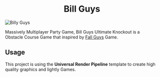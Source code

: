 <h1 align="center">Bill Guys</h1>

![Billy Guys](https://github.com/BillyFrcs/BillGuys/blob/master/Assets/Gif/BillGuys.gif)

Massively Multiplayer Party Game, Bill Guys Ultimate Knockout is a Obstacle Course Game that inspired by [Fall Guys](https://www.fallguys.com/) Game.

## Usage

This project is using the **Universal Render Pipeline** template to create high quality graphics and lightly Games.
